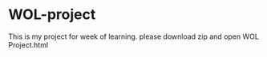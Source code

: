 # WOL-project
This is my project for week of learning.
please download zip and open WOL Project.html
